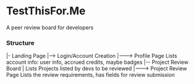 # TestThisFor.Me
A peer review board for developers

### Structure
|- Landing Page
|--> Login/Account Creation
|---> Profile Page
        Lists account info: user info, accrued credits, maybe badges
|-- Project Review Board
|      Lists Projects listed by devs to be reviewed
|---> Project Review Page
        Lists the review requirements, has fields for review submission